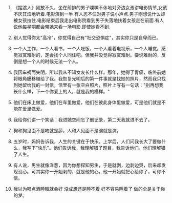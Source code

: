 1.  《摆渡人》刚放不久，坐在前排的男子喋喋不休地对旁边女孩讲电影情节,女孩不厌其烦地听着.电影演到一半
    有人忍不住对男子说小声点.男子刚想说什么却被女孩拉住.电影结束后我走出电影院看到男子失落地扶着女孩走在前面.有人说他每星期都会带她来看一场电影.即使她看不到.

2.  别人觉得你太"高冷"，你觉得自己有"社交恐惧症"，其实你只是自卑而已。

3.  一个人工作，一个人看书，一个人吃饭，一个人看着电视乐，一个人睡觉。感觉寂寞难耐的，定会找个人同住吧。但我并没觉得寂寞难耐。要说难耐的，反倒是想一个人的时候无法一个人。

4.  我因车祸而失明，所以我从不知女友长什么样。那年，她得了胃癌，临终前她将眼角膜移植给了我。我恢复光明后的第一件事就是找她的照片，然而我只找到她留给我的一封信，信里有一张空白照片，照片上写有一句话："别再想我长什么样，下一个你爱上的人，就是我的模样。"

5.  他们在床上做爱，他们在车里做爱，他们在彼此身体里做爱，可是他们就是不能在爱里做爱。

6.  我给你们讲一个笑话：我进她空间忘了删记录，第二天我就进不去了。

7.  狗和狗见面不是吻就是舔，人和人见面不是骗就是演。

8.  五岁时，妈妈告诉我，人生的关键在于快乐。上学后，人们问我长大了要做什么，我写下"快乐"。他们告诉我，我理解错了题目，我告诉他们，他们理解错了人生。

9.  有人说，男生就像洋葱，因为你想探知男生，于是就剥，边剥边哭，后来却发现没心。可其实你一开始剥的，就是他的心。他一开始就把心给你了，可你不信。

10. 我以为喝点酒睡眠就会好 没成想还是睡不着 好不容易睡着了
    做的全是关于你的梦。
